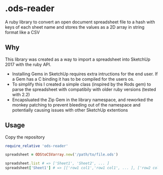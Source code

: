 # .ods-reader
A ruby library to convert an open document spreadsheet file to a hash with keys of each sheet name and stores the values as a 2D array in string format like a CSV

## Why 
This library was created as a way to import a spreadsheet into SketchUp 2017 with the ruby API.
- Installing Gems in SketchUp requires extra intructions for the end user. If a Gem has a C binding it has to be compiled for the users os.
- To simplify this I created a simple class (inspired by the Rods gem) to parse the spreadsheet with compatibily with older ruby versions (tested with 2.2)
- Encapsluated the Zip Gem in the library namespace, and reworked the monkey patching to prevent bleeding out of the namespace and potentially causing issues with other SketchUp extentions

## Usage
Copy the repository

  ```ruby
  require_relative 'ods-reader'

  spreadsheet = ODStoCSVarray.new('/path/to/file.ods')

  spreadsheet.list # => ['Sheet1', 'Sheet2', ... ]
  spreadsheet['Sheet1'] # => [['row1 col1','row1 col1', ... ], ['row2 col1','row2 col1', ... ], ... ]
  ```
